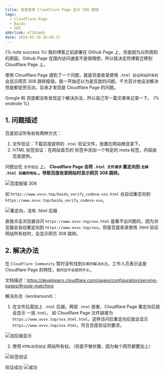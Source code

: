 ```yaml
---
title: 百度收录 Cloudflare Page 显示 308 报错
tags:
  - Cloudflare-Page
  - Baidu
  - SEO
abbrlink: e7163e6b
date: 2024-03-10 16:06:57
---
```


{% note success %}
我的博客之前部署在 Github Page 上，但是因为众所周知的原因，Github Page 在国内访问速度不是很理想，所以我决定将博客迁移到 Cloudflare Page 上。

使用 Cloudflare Page 遇到了一个问题，就是百度收录使用 `.html 验证网站所有权` 会显示网页 308 跳转报错。我一开始还以为是百度的问题，千方百计地设法解决但是都徒劳无功，后来才发现是 Cloudflare Page 的问题。

Google 和 百度都没有发现这个解决办法，所以自己写一篇文章来记录一下。
{% endnote %}

## 1. 问题描述

百度验证所有权有两种方式：
1. 文件验证：下载百度提供的 `.html` 验证文件，放置在网站根目录下。
2. HTML 标签验证：在网站首页的 <head> 标签中添加一个特定的 meta 标签，内容由百度提供。

问题出在 `文件验证` 上。
**Cloudflare Page 会将 `.html 文件请求` 重定向到 `去掉 .html 后缀的地址` 。导致百度收录网站时显示网页 308 跳转。**

![百度报错 308](baidu-html-file.webp)

如 `https://www.ovvv.top/baidu_verify_codeva-xxx.html` 会自动重定向到 `https://www.ovvv.top/baidu_verify_codeva-xxx`。

![重定向，没有 .html 后缀](redirect.webp)

直接点击浏览器访问 `https://www.ovvv.top/xxx.html` 是看不出问题的，因为浏览器会自动重定向到 `https://www.ovvv.top/xxx`。但是百度收录使用 .html 验证网站所有权时，会显示网页 308 跳转。


## 2. 解决办法

在 `Cloudflare Community` 暂时没有找到`完美的解决办法`，工作人员表示这是 Cloudflare Page 的特性，`暂时还不会提供开关`。

文档描述：https://developers.cloudflare.com/pages/configuration/serving-pages/#route-matching


解决办法（workaround）：

1. 在文件后面加上 `.html` 后缀，两层 `.html` 嵌套，Cloudflare Page 重定向后就会显示 一层`.html`。
如 Cloudflare Page 文件链接为 `https://www.ovvv.top/xxx.html.html`。这样访问后重定向后就会显示 `https://www.ovvv.top/xxx.html`。符合百度验证的要求。

![加后缀显示](add-html.webp)

2. 使用 `HTML标签验证` 网站所有权。（但是不够优雅，因为每个网页都要加上）

![标签验证](meta-tag.webp)

验证成功
![成功](success.webp)
